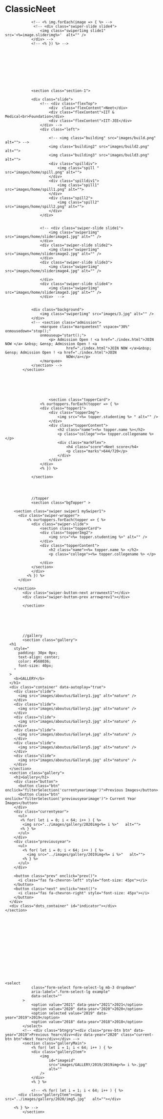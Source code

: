 # ClassicNeet


<!-- <div class="swiper-slide slide1">
					<img class="swiper1img" src="images/home/sliderimage1.jpg" alt="" />
				</div>
				<div class="swiper-slide slide2">
					<img class="swiper1img" src="images/home/sliderimage2.jpg" alt="" />
				</div>
				<div class="swiper-slide slide3">
					<img class="swiper1img" src="images/home/sliderimage4.jpg" alt="" />
	
				</div>
				<div class="swiper-slide slide4">
					<img class="swiper1img" src="images/home/sliderimage3.jpg" alt="" />
				</div> -->
				<!-- <% img.forEach(image => { %> -->
				 <!-- <div class="swiper-slide slide4">
					<img class="swiper1img slide1" src='<%=image.sliderimg%>'  alt="" />
				</div> -->
				<!-- <% }) %> -->










				<section class="section-1">
				
				<div class="slide">
					<!-- <div class="flexTop">
						<div  class="flexContent">Neet</div>
						<div class="flexContent">IIT & Medical<br>Foundation</div>
						<div class="flexContent">IIT-JEE</div>
					</div> -->
					<div class="left">
						
						<!-- <img class="building" src="images/build.png" alt=""> -->
						<img class="building2" src="images/build2.png" alt="">
						<img class="building3" src="images/build3.png" alt="">
						<div class="spilldiv">
							<img class="spill " src="images/home/spill.png" alt="">
						</div>
						<div class="spilldiv1">
							<img class="spill1" src="images/home/spill1.png" alt="">
						</div>
						<div class="spill2">
							<img class="spill2" src="images/home/spill2.png" alt="">
						</div>
					</div>
					
					
					<!-- <div class="swiper-slide slide1">
						<img class="swiper1img" src="images/home/sliderimage1.jpg" alt="" />
					</div>
					<div class="swiper-slide slide2">
						<img class="swiper1img" src="images/home/sliderimage2.jpg" alt="" />
					</div>
					<div class="swiper-slide slide3">
						<img class="swiper1img" src="images/home/sliderimage4.jpg" alt="" />
		
					</div>
					<div class="swiper-slide slide4">
						<img class="swiper1img" src="images/home/sliderimage3.jpg" alt="" />
					</div>  -->
				
				
				<div class="background">
					<img class="swiper1img" src="images/3.jpg" alt="" /> 
				</div>
				<!-- <section class="admission">
					<marquee class="marqueetext" vspace="30%" onmousedown="stop();"
					onmouseup="start();">
						<p> Admission Open ! <a href="./index.html">JOIN NOW </a> &nbsp; &ensp; Admission Open ! <a
								href="./index.html">JOIN NOW </a>&nbsp; &ensp; Admission Open ! <a href="./index.html">JOIN
								NOW</a></p>
					</marquee>
				</section> -->
			</section>






						<section class="topperCard">
					<% ourtoppers.forEach(topper => { %>
					<div class="topper1">
						<div class="topperImg">
							<img src="<%= topper.studentimg %> " alt="" />
						</div>
						<div class="topperContent">
							<h2 class="name"><%= topper.name %></h2>
							<p class="college"><%= topper.collegename %></p>
							<div class="markFlex">
								<h4 class="score">Neet score</h4>
								<p class="marks">644/720</p>
							</div>
						</div>
					</div>
					<% }) %>
				
				</section>




				//topper 
				<section class="bgTopper" >
				
        <section class="swiper swiper1 mySwiper1">
          <div class="swiper-wrapper">
			  <% ourtoppers.forEach(topper => { %>
				<div class="swiper-slide">
					<section class="topperCard">
					<div class="topperImg2">
						<img src="<%= topper.studentimg %>" alt="" />
					</div>
					<div class="topperContent">
						<h2 class="name"><%= topper.name %> </h2>
						<p class="college"><%= topper.collegename %> </p>
						
					</div>
				</section>   
				</div>
			  <% }) %>
          </div>

        </section>
			<div class="swiper-button-next arrownext1"></div>
          	<div class="swiper-button-prev arrowprev1"></div>
		
			</section>






			//gallery 
			<section class="gallery">
      <h1
        style="
          padding: 30px 0px;
          text-align: center;
          color: #568036;
          font-size: 40px;
        "
      >
        <b>GALLERY</b>
      </h1>
      <div class="container" data-autoplay="true">
        <div class="slide">
          <img src="images/aboutus/Gallery1.jpg" alt="nature" />
        </div>
        <div class="slide">
          <img src="images/aboutus/Gallery2.jpg" alt="nature" />
        </div>
        <div class="slide">
          <img src="images/aboutus/Gallery3.jpg" alt="nature" />
        </div>
        <div class="slide">
          <img src="images/aboutus/Gallery4.jpg" alt="nature" />
        </div>
        <div class="slide">
          <img src="images/aboutus/Gallery5.jpg" alt="nature" />
        </div>
        <div class="slide">
          <img src="images/aboutus/Gallery6.jpg" alt="nature" />
        </div>
      </section>
      <section class="gallery">
        <h1>Gallery</h1>
        <div class="button">
          <button class="btn" onclick="filterSelection('currentyearimage')">Previous Images</button>
          <button class="btn" onclick="filterSelection('previousyearimage')"> Current Year Images</button>
        </div>
        <div class="currentyear">
          <ul>
           <% for( let i = 0; i < 64; i++ ) { %>
            <img src="../images/gallery/2020img<%= i %>"   alt="">
           <% } %>
          </ul>
        </div>
        <div class="previousyear">
          <ul>
            <% for( let i = 0; i < 64; i++ ) { %>
              <img src="../images/gallery/2019img<%= i %>"   alt="">
            <% } %>
          </ul>
        </div>

        <button class="prev" onclick="prev()">
          <i class="fas fa-chevron-left" style="font-size: 45px"></i>
        </button>
        <button class="next" onclick="next()">
          <i class="fas fa-chevron-right" style="font-size: 45px"></i>
        </button>
      </div>
      <div class="dots_container" id="indicator"></div>
    </section>
















	<select
				class="form-select form-select-lg mb-3 dropdown"
				aria-label=".form-select-lg example"
				data-select=""
			>
				<option value="2021" data-year="2021">2021</option>
				<option value="2020" data-year="2020">2020</option>
				<option selected value="2019" data-year="2019">2019</option>
				<option value="2018" data-year="2018">2018</option>
			</select>
			<!-- <div class="btngrp"><div class="prev-btn btn" data-year="2019">Previous Year</div><div data-year="2020" class="current-btn btn">Next Year</div></div> -->
			<section class="galleryMain">
				<% for( let i = 1; i < 64; i++ ) { %>
				<div class="galleryItem">
					<img
						id="imageid"
						src="images/GALLERY/2019/2019img<%= i %>.jpg"
						alt=""
					/>
				</div>
				<% } %>

				<!-- <% for( let i = 1; i < 64; i++ ) { %>
          <div class="galleryItem"><img  src="../images/gallery/2020/img5.jpg"   alt=""></div>
        
        <% } %> -->
			</section>
<!-- 
<div class="preview3">
					<h1 class="mb-5">Student Details</h1>
					<form
						action="/admin/results/studentupdate"
						method="post"
						class="d-flex justify-content-center align-items-center flex-column"
						style="width: 100%"
					>
						<input
							type="number"
							name="name"
							class="form-control"
							aria-label="Username"
							aria-describedby="addon-wrapping"
							id="uploadlink"
							min="2010"
							max="2030"
							required
						/>
						<div>
							<button
								type="button"
								class="btn btn-outline-secondary px-3 mt-5 me-5 backbtn3"
							>
								Back
							</button>
							<button type="submit" class="btn btn-outline-primary mt-5">
								submit
							</button>
						</div>
					</form>
				</div> -->